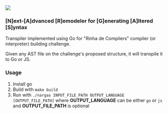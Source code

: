
![](https://i.imgur.com/ix6cbaA.png)
### [N]ext-[A]dvanced [R]emodeler for [G]enerating [A]ltered [S]yntax

Transpiler implemented using Go for "Rinha de Compilers" compiler (or interpreter) building challenge.

Given any AST file on the challenge's proposed structure, it will transpile it to Go or JS.

### Usage
1. Install go
2. Build with `make build`
3. Run with `./nargas INPUT_FILE_PATH OUTPUT_LANGUAGE [OUTPUT_FILE_PATH]` where **OUTPUT_LANGUAGE** can be either `go` or `js` and **OUTPUT_FILE_PATH** is optional